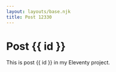 ```yaml
---
layout: layouts/base.njk
title: Post 12330
---
```


# Post {{ id }}

This is post {{ id }} in my Eleventy project.
